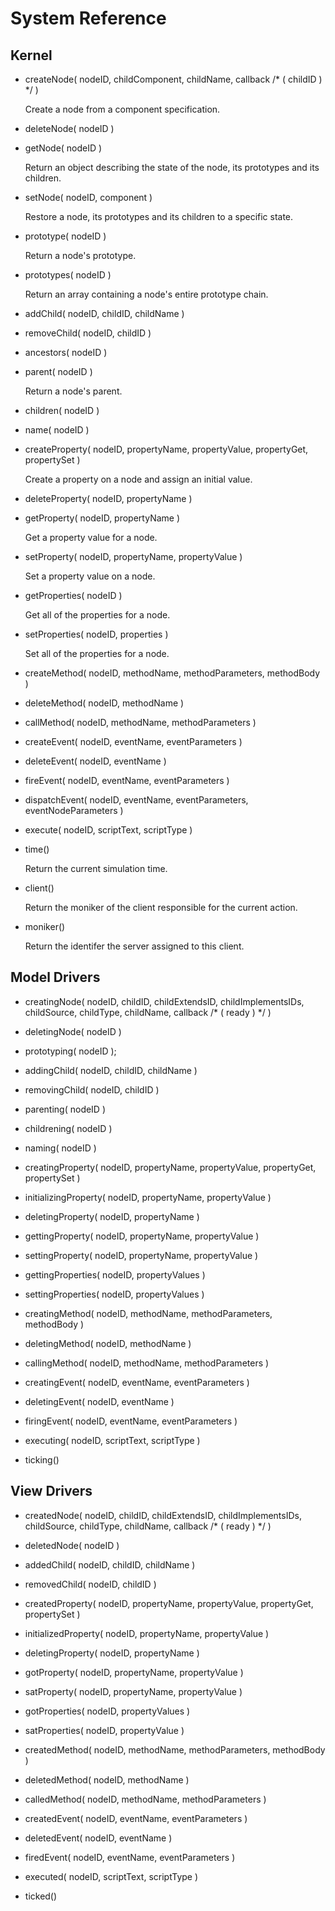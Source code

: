 System Reference
================

Kernel
------

*   createNode( nodeID, childComponent, childName, callback /* ( childID ) */  )

    Create a node from a component specification.

*   deleteNode( nodeID )

*   getNode( nodeID )

    Return an object describing the state of the node, its prototypes and its children.

*   setNode( nodeID, component )

    Restore a node, its prototypes and its children to a specific state.

*   prototype( nodeID )

    Return a node's prototype.

*   prototypes( nodeID )

    Return an array containing a node's entire prototype chain.

*   addChild( nodeID, childID, childName )

*   removeChild( nodeID, childID )

*   ancestors( nodeID )

*   parent( nodeID )

    Return a node's parent.

*   children( nodeID )

*   name( nodeID )

*   createProperty( nodeID, propertyName, propertyValue, propertyGet, propertySet )

    Create a property on a node and assign an initial value.

*   deleteProperty( nodeID, propertyName )

*   getProperty( nodeID, propertyName )

    Get a property value for a node.

*   setProperty( nodeID, propertyName, propertyValue )

    Set a property value on a node.

*   getProperties( nodeID )

    Get all of the properties for a node.

*   setProperties( nodeID, properties )

    Set all of the properties for a node.

*   createMethod( nodeID, methodName, methodParameters, methodBody )

*   deleteMethod( nodeID, methodName )

*   callMethod( nodeID, methodName, methodParameters )

*   createEvent( nodeID, eventName, eventParameters )

*   deleteEvent( nodeID, eventName )

*   fireEvent( nodeID, eventName, eventParameters )

*   dispatchEvent( nodeID, eventName, eventParameters, eventNodeParameters )

*   execute( nodeID, scriptText, scriptType )

*   time()

    Return the current simulation time.

*   client()

    Return the moniker of the client responsible for the current action.

*   moniker()

    Return the identifer the server assigned to this client.

Model Drivers
-------------

*   creatingNode( nodeID, childID, childExtendsID, childImplementsIDs, childSource, childType, childName, callback /* ( ready ) */ )

*   deletingNode( nodeID )

*   prototyping( nodeID );

*   addingChild( nodeID, childID, childName )

*   removingChild( nodeID, childID )

*   parenting( nodeID )

*   childrening( nodeID )

*   naming( nodeID )

*   creatingProperty( nodeID, propertyName, propertyValue, propertyGet, propertySet )

*   initializingProperty( nodeID, propertyName, propertyValue )

*   deletingProperty( nodeID, propertyName )

*   gettingProperty( nodeID, propertyName, propertyValue )

*   settingProperty( nodeID, propertyName, propertyValue )

*   gettingProperties( nodeID, propertyValues )

*   settingProperties( nodeID, propertyValues )

*   creatingMethod( nodeID, methodName, methodParameters, methodBody )

*   deletingMethod( nodeID, methodName )

*   callingMethod( nodeID, methodName, methodParameters )

*   creatingEvent( nodeID, eventName, eventParameters )

*   deletingEvent( nodeID, eventName )

*   firingEvent( nodeID, eventName, eventParameters )

*   executing( nodeID, scriptText, scriptType )

*   ticking()


View Drivers
------------

*   createdNode( nodeID, childID, childExtendsID, childImplementsIDs, childSource, childType, childName, callback /* ( ready ) */ )

*   deletedNode( nodeID )

*   addedChild( nodeID, childID, childName )

*   removedChild( nodeID, childID )

*   createdProperty( nodeID, propertyName, propertyValue, propertyGet, propertySet )

*   initializedProperty( nodeID, propertyName, propertyValue )

*   deletingProperty( nodeID, propertyName )

*   gotProperty( nodeID, propertyName, propertyValue )

*   satProperty( nodeID, propertyName, propertyValue )

*   gotProperties( nodeID, propertyValues )

*   satProperties( nodeID, propertyValue )

*   createdMethod( nodeID, methodName, methodParameters, methodBody )

*   deletedMethod( nodeID, methodName )

*   calledMethod( nodeID, methodName, methodParameters )

*   createdEvent( nodeID, eventName, eventParameters )

*   deletedEvent( nodeID, eventName )

*   firedEvent( nodeID, eventName, eventParameters )

*   executed( nodeID, scriptText, scriptType )

*   ticked()
